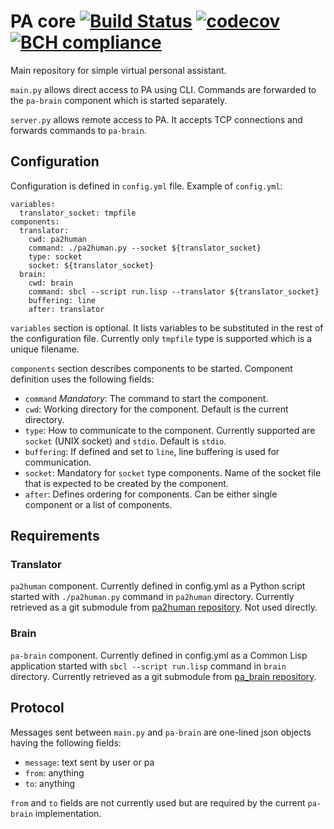 # PA core [![Build Status](https://travis-ci.com/aragaer/pa-core.svg?branch=master)](https://travis-ci.org/aragaer/pa-core) [![codecov](https://codecov.io/gh/aragaer/pa-core/branch/master/graph/badge.svg)](https://codecov.io/gh/aragaer/pa-core) [![BCH compliance](https://bettercodehub.com/edge/badge/aragaer/pa-core?branch=master)](https://bettercodehub.com/)

Main repository for simple virtual personal assistant.

`main.py` allows direct access to PA using CLI. Commands are forwarded
to the `pa-brain` component which is started separately.

`server.py` allows remote access to PA. It accepts TCP connections and
forwards commands to `pa-brain`.

## Configuration

Configuration is defined in `config.yml` file. Example of `config.yml`:

    variables:
      translator_socket: tmpfile
    components:
      translator:
        cwd: pa2human
        command: ./pa2human.py --socket ${translator_socket}
        type: socket
        socket: ${translator_socket}
      brain:
        cwd: brain
        command: sbcl --script run.lisp --translator ${translator_socket}
        buffering: line
        after: translator

`variables` section is optional. It lists variables to be substituted
in the rest of the configuration file. Currently only `tmpfile` type
is supported which is a unique filename.

`components` section describes components to be started. Component
definition uses the following fields:

- `command` _Mandatory_: The command to start the component.
- `cwd`: Working directory for the component. Default is the current directory.
- `type`: How to communicate to the component. Currently supported are `socket` (UNIX socket) and `stdio`. Default is `stdio`.
- `buffering`: If defined and set to `line`, line buffering is used for communication.
- `socket`: Mandatory for `socket` type components. Name of the socket file that is expected to be created by the component.
- `after`: Defines ordering for components. Can be either single component or a list of components.

## Requirements

### Translator
`pa2human` component. Currently defined in config.yml as a Python
script started with `./pa2human.py` command in `pa2human` 
directory. Currently retrieved as a git submodule from [pa2human
repository](https://github.com/aragaer/pa2human). Not used directly.

### Brain
`pa-brain` component. Currently defined in config.yml as a Common Lisp
application started with `sbcl --script run.lisp` command in `brain`
directory. Currently retrieved as a git submodule from [pa_brain
repository](https://github.com/aragaer/pa_brain).

## Protocol

Messages sent between `main.py` and `pa-brain` are one-lined json
objects having the following fields:

- `message`: text sent by user or pa
- `from`: anything
- `to`: anything

`from` and `to` fields are not currently used but are required by the
current `pa-brain` implementation.
